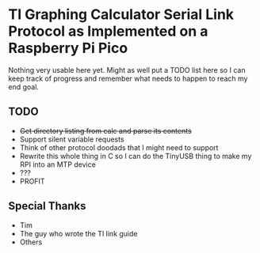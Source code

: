 TI Graphing Calculator Serial Link Protocol as Implemented on a Raspberry Pi Pico
=================================================================================

Nothing very usable here yet. Might as well put a TODO list here so I can keep
track of progress and remember what needs to happen to reach my end goal.

TODO
----

* ~~Get directory listing from calc and parse its contents~~
* Support silent variable requests
* Think of other protocol doodads that I might need to support
* Rewrite this whole thing in C so I can do the TinyUSB thing to make my RPI into an MTP device
* ???
* PROFIT

Special Thanks
--------------

* Tim
* The guy who wrote the TI link guide
* Others
